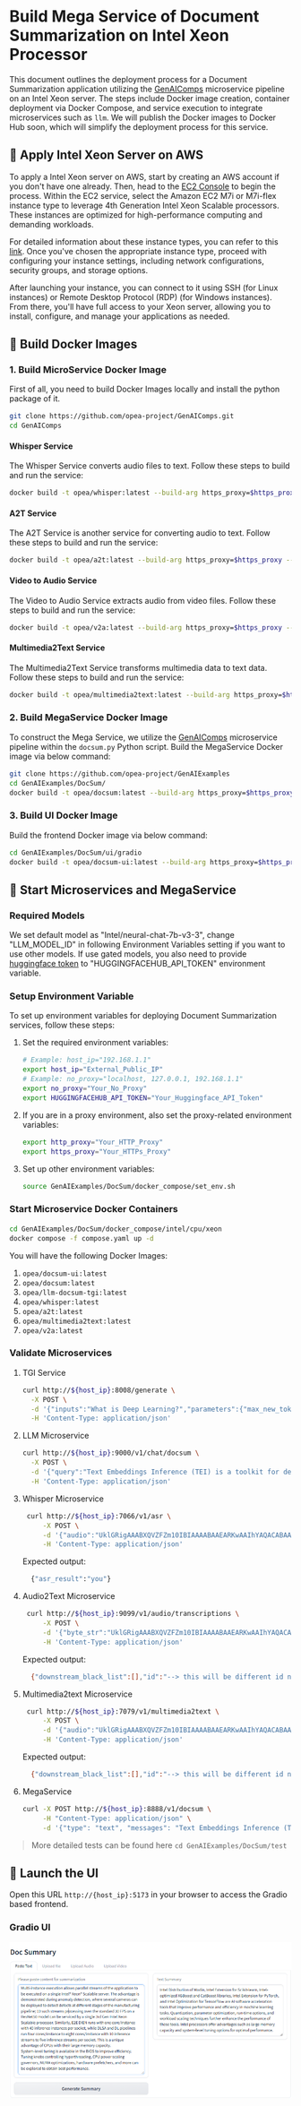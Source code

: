 # Build Mega Service of Document Summarization on Intel Xeon Processor

This document outlines the deployment process for a Document Summarization application utilizing the [GenAIComps](https://github.com/opea-project/GenAIComps.git) microservice pipeline on an Intel Xeon server. The steps include Docker image creation, container deployment via Docker Compose, and service execution to integrate microservices such as `llm`. We will publish the Docker images to Docker Hub soon, which will simplify the deployment process for this service.

## 🚀 Apply Intel Xeon Server on AWS

To apply a Intel Xeon server on AWS, start by creating an AWS account if you don't have one already. Then, head to the [EC2 Console](https://console.aws.amazon.com/ec2/v2/home) to begin the process. Within the EC2 service, select the Amazon EC2 M7i or M7i-flex instance type to leverage 4th Generation Intel Xeon Scalable processors. These instances are optimized for high-performance computing and demanding workloads.

For detailed information about these instance types, you can refer to this [link](https://aws.amazon.com/ec2/instance-types/m7i/). Once you've chosen the appropriate instance type, proceed with configuring your instance settings, including network configurations, security groups, and storage options.

After launching your instance, you can connect to it using SSH (for Linux instances) or Remote Desktop Protocol (RDP) (for Windows instances). From there, you'll have full access to your Xeon server, allowing you to install, configure, and manage your applications as needed.

## 🚀 Build Docker Images

### 1. Build MicroService Docker Image
First of all, you need to build Docker Images locally and install the python package of it.

```bash
git clone https://github.com/opea-project/GenAIComps.git
cd GenAIComps
```

#### Whisper Service

The Whisper Service converts audio files to text. Follow these steps to build and run the service:

```bash
docker build -t opea/whisper:latest --build-arg https_proxy=$https_proxy --build-arg http_proxy=$http_proxy -f comps/asr/whisper/dependency/Dockerfile .
```

#### A2T Service

The A2T Service is another service for converting audio to text. Follow these steps to build and run the service:

```bash
docker build -t opea/a2t:latest --build-arg https_proxy=$https_proxy --build-arg http_proxy=$http_proxy -f comps/dataprep/multimedia2text/audio2text/Dockerfile .
```

#### Video to Audio Service

The Video to Audio Service extracts audio from video files. Follow these steps to build and run the service:

```bash
docker build -t opea/v2a:latest --build-arg https_proxy=$https_proxy --build-arg http_proxy=$http_proxy -f comps/dataprep/multimedia2text/video2audio/Dockerfile .
```

#### Multimedia2Text Service

The Multimedia2Text Service transforms multimedia data to text data. Follow these steps to build and run the service:

```bash
docker build -t opea/multimedia2text:latest --build-arg https_proxy=$https_proxy --build-arg http_proxy=$http_proxy -f comps/dataprep/multimedia2text/Dockerfile .
```

### 2. Build MegaService Docker Image

To construct the Mega Service, we utilize the [GenAIComps](https://github.com/opea-project/GenAIComps.git) microservice pipeline within the `docsum.py` Python script. Build the MegaService Docker image via below command:

```bash
git clone https://github.com/opea-project/GenAIExamples
cd GenAIExamples/DocSum/
docker build -t opea/docsum:latest --build-arg https_proxy=$https_proxy --build-arg http_proxy=$http_proxy -f Dockerfile .
```

### 3. Build UI Docker Image

Build the frontend Docker image via below command:

```bash
cd GenAIExamples/DocSum/ui/gradio
docker build -t opea/docsum-ui:latest --build-arg https_proxy=$https_proxy --build-arg http_proxy=$http_proxy -f Dockerfile .
```

## 🚀 Start Microservices and MegaService

### Required Models

We set default model as "Intel/neural-chat-7b-v3-3", change "LLM_MODEL_ID" in following Environment Variables setting if you want to use other models.
If use gated models, you also need to provide [huggingface token](https://huggingface.co/docs/hub/security-tokens) to "HUGGINGFACEHUB_API_TOKEN" environment variable.

### Setup Environment Variable

To set up environment variables for deploying Document Summarization services, follow these steps:

1. Set the required environment variables:

   ```bash
   # Example: host_ip="192.168.1.1"
   export host_ip="External_Public_IP"
   # Example: no_proxy="localhost, 127.0.0.1, 192.168.1.1"
   export no_proxy="Your_No_Proxy"     
   export HUGGINGFACEHUB_API_TOKEN="Your_Huggingface_API_Token"
   ```

2. If you are in a proxy environment, also set the proxy-related environment variables:

   ```bash
   export http_proxy="Your_HTTP_Proxy"
   export https_proxy="Your_HTTPs_Proxy"
   ```

3. Set up other environment variables:

   ```bash
   source GenAIExamples/DocSum/docker_compose/set_env.sh
   ```

### Start Microservice Docker Containers

```bash
cd GenAIExamples/DocSum/docker_compose/intel/cpu/xeon
docker compose -f compose.yaml up -d
```

You will have the following Docker Images:

1. `opea/docsum-ui:latest`
2. `opea/docsum:latest`
3. `opea/llm-docsum-tgi:latest`
4. `opea/whisper:latest`
5. `opea/a2t:latest`
6. `opea/multimedia2text:latest`
7. `opea/v2a:latest`


### Validate Microservices

1. TGI Service

   ```bash
   curl http://${host_ip}:8008/generate \
     -X POST \
     -d '{"inputs":"What is Deep Learning?","parameters":{"max_new_tokens":17, "do_sample": true}}' \
     -H 'Content-Type: application/json'
   ```

2. LLM Microservice

   ```bash
   curl http://${host_ip}:9000/v1/chat/docsum \
     -X POST \
     -d '{"query":"Text Embeddings Inference (TEI) is a toolkit for deploying and serving open source text embeddings and sequence classification models. TEI enables high-performance extraction for the most popular models, including FlagEmbedding, Ember, GTE and E5."}' \
     -H 'Content-Type: application/json'
   ```

4. Whisper Microservice

   ```bash
    curl http://${host_ip}:7066/v1/asr \
        -X POST \
        -d '{"audio":"UklGRigAAABXQVZFZm10IBIAAAABAAEARKwAAIhYAQACABAAAABkYXRhAgAAAAEA"}' \
        -H 'Content-Type: application/json'
   ```

    Expected output:
    ```bash
      {"asr_result":"you"}
    ```

5. Audio2Text Microservice

   ```bash
    curl http://${host_ip}:9099/v1/audio/transcriptions \
        -X POST \
        -d '{"byte_str":"UklGRigAAABXQVZFZm10IBIAAAABAAEARKwAAIhYAQACABAAAABkYXRhAgAAAAEA"}' \
        -H 'Content-Type: application/json'
   ```

    Expected output:
    ```bash
      {"downstream_black_list":[],"id":"--> this will be different id number for each run <--","query":"you"}
    ```

5. Multimedia2text Microservice

   ```bash
    curl http://${host_ip}:7079/v1/multimedia2text \
        -X POST \
        -d '{"audio":"UklGRigAAABXQVZFZm10IBIAAAABAAEARKwAAIhYAQACABAAAABkYXRhAgAAAAEA"}' \
        -H 'Content-Type: application/json'
   ```

    Expected output:
    ```bash
      {"downstream_black_list":[],"id":"--> this will be different id number for each run <--","query":"you"}
    ```

6. MegaService

   ```bash
   curl -X POST http://${host_ip}:8888/v1/docsum \
        -H "Content-Type: application/json" \
        -d '{"type": "text", "messages": "Text Embeddings Inference (TEI) is a toolkit for deploying and serving open source text embeddings and sequence classification models. TEI enables high-performance extraction for the most popular models, including FlagEmbedding, Ember, GTE and E5."}'
   ```

> More detailed tests can be found here ```cd GenAIExamples/DocSum/test```

## 🚀 Launch the UI
Open this URL `http://{host_ip}:5173` in your browser to access the Gradio based frontend.

### Gradio UI

![project-screenshot](../../../../assets/img/docSum_ui_text.png)